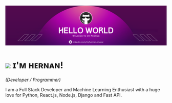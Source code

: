 <!--Banner-->
![HernanMuniz1 Banner Image](https://github.com/HernanMuniz1/hernanMuniz1/blob/main/banner.png)

<!--Header Name-->
# <img src="https://emojis.slackmojis.com/emojis/images/1531849430/4246/blob-sunglasses.gif?1531849430" width="30"/> ɪ'ᴍ ʜᴇʀɴᴀɴ!
*(Developer / Programmer)*
<br /> 
<!--Start Intro-->               
<p align="left">I am a Full Stack Developer and Machine Learning Enthusiast with a huge love for Python, React.js, Node.js, Django and Fast API. </p>

<!--End Intro-->
